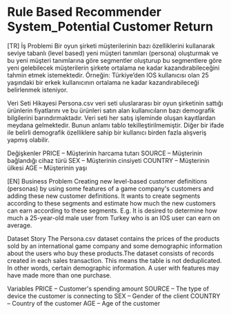 # Rule Based Recommender System_Potential Customer Return 

[TR]
İş Problemi
Bir oyun şirketi müşterilerinin bazı özelliklerini kullanarak seviye tabanlı (level based) yeni müşteri tanımları (persona) oluşturmak ve bu yeni müşteri tanımlarına 
göre segmentler oluşturup bu segmentlere göre yeni gelebilecek müşterilerin şirkete ortalama ne kadar kazandırabileceğini tahmin etmek istemektedir.
Örneğin: Türkiye’den IOS kullanıcısı olan 25 yaşındaki bir erkek kullanıcının ortalama ne kadar kazandırabileceği belirlenmek isteniyor.

Veri Seti Hikayesi
Persona.csv veri seti uluslararası bir oyun şirketinin sattığı ürünlerin fiyatlarını ve bu ürünleri satın alan kullanıcıların bazı demografik bilgilerini 
barındırmaktadır. Veri seti her satış işleminde oluşan kayıtlardan meydana gelmektedir. Bunun anlamı tablo tekilleştirilmemiştir. Diğer bir ifade ile belirli demografik 
özelliklere sahip bir kullanıcı birden fazla alışveriş yapmış olabilir.

Değişkenler 
PRICE – Müşterinin harcama tutarı 
SOURCE – Müşterinin bağlandığı cihaz türü 
SEX – Müşterinin cinsiyeti 
COUNTRY – Müşterinin ülkesi 
AGE – Müşterinin yaşı 

[EN]
Business Problem
Creating new level-based customer definitions (personas) by using some features of a game company's customers and adding these new customer definitions.
It wants to create segments according to these segments and estimate how much the new customers can earn according to these segments.
E.g. It is desired to determine how much a 25-year-old male user from Turkey who is an IOS user can earn on average.

Dataset Story
The Persona.csv dataset contains the prices of the products sold by an international game company and some demographic information about the users who buy these 
products.The dataset consists of records created in each sales transaction. This means the table is not deduplicated. In other words, certain demographic information.
A user with features may have made more than one purchase.

Variables 
PRICE – Customer's spending amount 
SOURCE – The type of device the customer is connecting to 
SEX – Gender of the client 
COUNTRY – Country of the customer 
AGE – Age of the customer 
